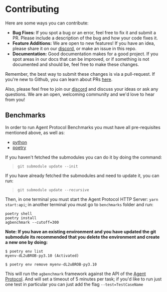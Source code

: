 # Contributing

Here are some ways you can contribute:

- **Bug Fixes:** If you spot a bug or an error, feel free to fix it and submit a PR. Please include a description of the bug and how your code fixes it.
- **Feature Additions:** We are open to new features! If you have an idea, please share it on our [discord](https://discord.gg/k7UCsH3ps9), or make an issue in this repo.
- **Documentation:** Good documentation makes for a good project. If you spot areas in our docs that can be improved, or if something is not documented and should be, feel free to make these changes.

Remember, the best way to submit these changes is via a pull-request. If you're new to Github, you can learn about PRs [here](https://docs.github.com/en/pull-requests/collaborating-with-pull-requests/proposing-changes-to-your-work-with-pull-requests/about-pull-requests).

Also, please feel free to join our [discord](https://discord.gg/k7UCsH3ps9) and discuss your ideas or ask any questions. We are an open, welcoming community and we'd love to hear from you!

## Benchmarks
In order to run Agent Protocol Benchmarks you must have all pre-requisites mentioned above, as well as:
- [python](https://www.python.org/downloads/)
- [poetry](https://python-poetry.org/docs/#installation)

If you haven't fetched the submodules you can do it by doing the command:
> `git submodule update --init`

If you have already fetched the submodules and need to update it, you can run:
> `git submodule update --recursive`

Then, in one terminal you must start the Agent Protocol HTTP Server: `yarn start:api`; in another terminal you must go to `benchmarks` folder and run:

```
poetry shell
poetry install
agbenchmark --cutoff=300
``````

**Note: If you have an existing environment and you have updated the git submodule its recommended that you delete the environment and create a new one by doing:**

```shell
$ poetry env list
myenv-dL2uBROB-py3.10 (Activated)

$ poetry env remove myenv-dL2uBROB-py3.10
```

This will run the `agbenchmark` framework against the API of the [Agent Protocol](https://github.com/AI-Engineers-Foundation/agent-protocol-sdk-js). And will set a timeout of 5 minutes per task; if you'd like to run just one test in particular you can just add the flag `--test=TestCaseName`
